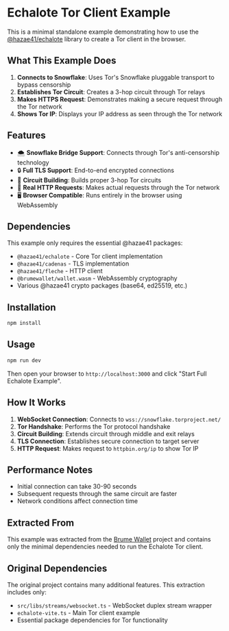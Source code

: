 # Echalote Tor Client Example

This is a minimal standalone example demonstrating how to use the [@hazae41/echalote](https://github.com/hazae41/echalote) library to create a Tor client in the browser.

## What This Example Does

1. **Connects to Snowflake**: Uses Tor's Snowflake pluggable transport to bypass censorship
2. **Establishes Tor Circuit**: Creates a 3-hop circuit through Tor relays
3. **Makes HTTPS Request**: Demonstrates making a secure request through the Tor network
4. **Shows Tor IP**: Displays your IP address as seen through the Tor network

## Features

- 🌨️ **Snowflake Bridge Support**: Connects through Tor's anti-censorship technology
- 🔒 **Full TLS Support**: End-to-end encrypted connections
- 🔗 **Circuit Building**: Builds proper 3-hop Tor circuits
- 📡 **Real HTTP Requests**: Makes actual requests through the Tor network
- 🖥️ **Browser Compatible**: Runs entirely in the browser using WebAssembly

## Dependencies

This example only requires the essential @hazae41 packages:

- `@hazae41/echalote` - Core Tor client implementation
- `@hazae41/cadenas` - TLS implementation
- `@hazae41/fleche` - HTTP client
- `@brumewallet/wallet.wasm` - WebAssembly cryptography
- Various @hazae41 crypto packages (base64, ed25519, etc.)

## Installation

```bash
npm install
```

## Usage

```bash
npm run dev
```

Then open your browser to `http://localhost:3000` and click "Start Full Echalote Example".

## How It Works

1. **WebSocket Connection**: Connects to `wss://snowflake.torproject.net/`
2. **Tor Handshake**: Performs the Tor protocol handshake
3. **Circuit Building**: Extends circuit through middle and exit relays
4. **TLS Connection**: Establishes secure connection to target server
5. **HTTP Request**: Makes request to `httpbin.org/ip` to show Tor IP

## Performance Notes

- Initial connection can take 30-90 seconds
- Subsequent requests through the same circuit are faster
- Network conditions affect connection time

## Extracted From

This example was extracted from the [Brume Wallet](https://github.com/voltrevo/brume-wallet) project and contains only the minimal dependencies needed to run the Echalote Tor client.

## Original Dependencies

The original project contains many additional features. This extraction includes only:
- `src/libs/streams/websocket.ts` - WebSocket duplex stream wrapper
- `echalote-vite.ts` - Main Tor client example
- Essential package dependencies for Tor functionality